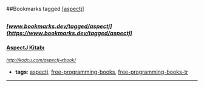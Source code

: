 ##Bookmarks tagged [[aspectj]](https://www.bookmarks.dev?q=[aspectj])

_<sup><sup>[www.bookmarks.dev/tagged/aspectj](https://www.bookmarks.dev/tagged/aspectj)</sup></sup>_
---
#### [AspectJ Kitabı](http://kodcu.com/aspectj-ebook/)
_<sup>http://kodcu.com/aspectj-ebook/</sup>_

* **tags**: [aspectj](../tagged/aspectj.md), [free-programming-books](../tagged/free-programming-books.md), [free-programming-books-tr](../tagged/free-programming-books-tr.md)
---
